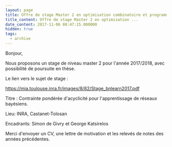 ```yaml
---
layout: page
title: Offre de stage Master 2 en optimisation combinatoire et programmation par contraintes
title_content: Offre de stage Master 2 en optimisation ...
date_content: 2017-11-06 08:47:15.000000
hidden: true
tags:
  - archive
---
```

Bonjour,  
  
Nous proposons un stage de niveau master 2 pour l'année 2017/2018, avec
possibilité de poursuite en thèse.  
  
Le lien vers le sujet de stage :  
  
<https://mia.toulouse.inra.fr/images/8/82/Stage_bnlearn2017.pdf>  
  
Titre : Contrainte pondérée d'acyclicité pour l'apprentissage de réseaux
bayésiens.  
  
Lieu: INRA, Castanet-Tolosan  
  
Encadrants: Simon de Givry [](mailto:simon.de-givry@inra.fr) et George
Katsirelos [](mailto:george.katsirelos@inra.fr)  
  
Merci d'envoyer un CV, une lettre de motivation et les relevés de notes des
années précédentes.

